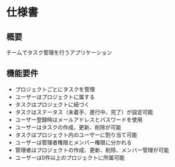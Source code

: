 # 仕様書

## 概要

チームでタスク管理を行うアプリケーション

## 機能要件

- プロジェクトごとにタスクを管理
- ユーザーはプロジェクトに属する
- タスクはプロジェクトに紐づく
- タスクはステータス（未着手、進行中、完了）が設定可能
- ユーザー登録時はメールアドレスとパスワードを使用
- ユーザーはタスクの作成、更新、削除が可能
- タスクはプロジェクト内のユーザーに割り当て可能
- ユーザーは管理者権限とメンバー権限に分かれる
- 管理者はプロジェクトの作成、更新、削除、メンバー管理が可能
- ユーザーは0件以上のプロジェクトに所属可能
